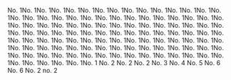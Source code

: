 No. 1No. 1No. 1No. 1No. 1No. 1No. 1No. 1No. 1No. 1No. 1No. 1No. 1No. 1No. 1No. 1No. 1No. 1No. 1No. 1No. 1No. 1No. 1No. 1No. 1No. 1No. 1No. 1No. 1No. 1No. 1No. 1No. 1No. 1No. 1No. 1No. 1No. 1No. 1No. 1No. 1No. 1No. 1No. 1No. 1No. 1No. 1No. 1No. 1No. 1No. 1No. 1No. 1No. 1No. 1No. 1No. 1No. 1No. 1No. 1No. 1No. 1No. 1No. 1No. 1No. 1No. 1No. 1No. 1No. 1No. 1No. 1No. 1No. 1No. 1No. 1No. 1No. 1No. 1No. 1No. 1No. 1No. 1No. 1No. 1No. 1No. 1No. 1No. 1No. 1No. 1No. 1No. 1No. 1No. 1No. 1No. 1No. 1No. 1No. 1No. 1No. 1No. 1No. 1No. 1No. 1No. 1No. 1No. 1No. 1No. 1
No. 2
No. 2
No. 2
No. 3
No. 4
No. 5
No. 6
No. 6
No. 2
no. 2